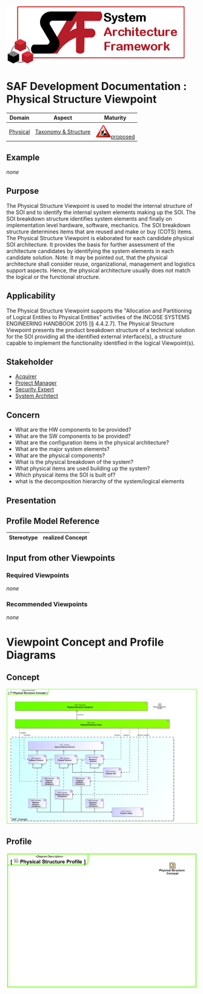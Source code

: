 ![System Architecture Framework](../../diagrams/Logo_SAF.png)
# SAF Development Documentation : Physical Structure Viewpoint
|**Domain**|**Aspect**|**Maturity**|
| --- | --- | --- |
|[Physical](../../domains.md#Domain-Physical)|[Taxonomy & Structure](../../aspects.md#Aspect-Taxonomy-&-Structure)|![Proposed](../../diagrams/Under_construction_icon-red.svg )[proposed](../../using-saf/maturity.md#proposed)|
## Example
*none*
## Purpose
The Physical Structure Viewpoint is used to model the internal structure of the SOI and to identify the internal system elements making up the SOI. The SOI breakdown structure identifies system elements and finally on implementation level hardware, software, mechanics. The SOI breakdown structure determines items that are reused and make or buy (COTS) items. The Physical Structure Viewpoint is elaborated for each candidate physical SOI architecture. It provides the basis for further assessment of the architecture candidates by identifying the system elements in each candidate solution.
Note: It may be pointed out, that the physical architecture shall consider reuse, organizational, management and logistics support aspects. Hence, the physical architecture usually does not match the logical or the functional structure.
## Applicability
The Physical Structure Viewpoint supports the "Allocation and Partitioning of Logical Entities to Physical Entities" activities of the INCOSE SYSTEMS ENGINEERING HANDBOOK 2015 [§ 4.4.2.7]. The Physical Structure Viewpoint presents the product breakdown structure of a technical solution for the SOI providing all the identified external interface(s), a structure capable to implement the functionality identified in the logical Viewpoint(s).
## Stakeholder
* [Acquirer](../../stakeholders.md#Acquirer)
* [Project Manager](../../stakeholders.md#Project-Manager)
* [Security Expert](../../stakeholders.md#Security-Expert)
* [System Architect](../../stakeholders.md#System-Architect)
## Concern
* What are the HW components to be provided?
* What are the SW components to be provided?
* What are the configuration items in the physical architecture?
* What are the major system elements?
* What are the physical components?
* What is the physical breakdown of the system?
* What physical items are used building up the system?
* Which physical items the SOI is built of?
* what is the decomposition hierarchy of the system/logical elements
## Presentation
## Profile Model Reference
|Stereotype | realized Concept|
|---|---|
## Input from other Viewpoints
### Required Viewpoints
*none*
### Recommended Viewpoints
*none*
# Viewpoint Concept and Profile Diagrams
## Concept
![Physical Structure Concept](diagrams/Physical-Structure-Concept.svg)
## Profile
![Physical Structure Profile](diagrams/Physical-Structure-Profile.svg)

